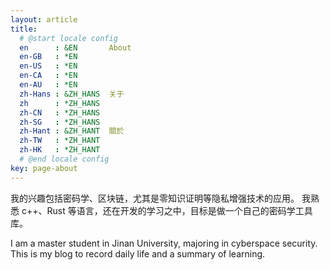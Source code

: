```yaml
---
layout: article
title:
  # @start locale config
  en      : &EN       About
  en-GB   : *EN
  en-US   : *EN
  en-CA   : *EN
  en-AU   : *EN
  zh-Hans : &ZH_HANS  关于
  zh      : *ZH_HANS
  zh-CN   : *ZH_HANS
  zh-SG   : *ZH_HANS
  zh-Hant : &ZH_HANT  關於
  zh-TW   : *ZH_HANT
  zh-HK   : *ZH_HANT
  # @end locale config
key: page-about
---
```


我的兴趣包括密码学、区块链，尤其是零知识证明等隐私增强技术的应用。
我熟悉 c++、Rust 等语言，还在开发的学习之中，目标是做一个自己的密码学工具库。

I am a master student in Jinan University, majoring in cyberspace security.
This is my blog to record daily life and a summary of learning.